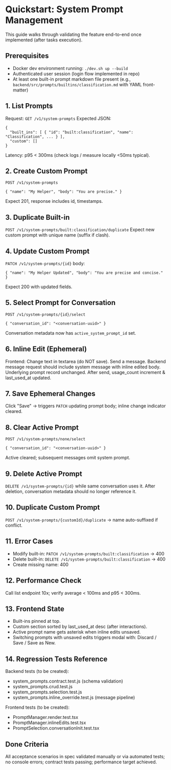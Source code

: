 # Quickstart: System Prompt Management

This guide walks through validating the feature end-to-end once implemented (after tasks execution).

## Prerequisites
- Docker dev environment running: `./dev.sh up --build`
- Authenticated user session (login flow implemented in repo)
- At least one built-in prompt markdown file present (e.g., `backend/src/prompts/builtins/classification.md` with YAML front-matter)

## 1. List Prompts
Request: `GET /v1/system-prompts`
Expected JSON:
```
{
  "built_ins": [ { "id": "built:classification", "name": "Classification", ... } ],
  "custom": []
}
```
Latency: p95 < 300ms (check logs / measure locally <50ms typical).

## 2. Create Custom Prompt
`POST /v1/system-prompts`
```
{ "name": "My Helper", "body": "You are precise." }
```
Expect 201, response includes id, timestamps.

## 3. Duplicate Built-in
`POST /v1/system-prompts/built:classification/duplicate`
Expect new custom prompt with unique name (suffix if clash).

## 4. Update Custom Prompt
`PATCH /v1/system-prompts/{id}` body:
```
{ "name": "My Helper Updated", "body": "You are precise and concise." }
```
Expect 200 with updated fields.

## 5. Select Prompt for Conversation
`POST /v1/system-prompts/{id}/select`
```
{ "conversation_id": "<conversation-uuid>" }
```
Conversation metadata now has `active_system_prompt_id` set.

## 6. Inline Edit (Ephemeral)
Frontend: Change text in textarea (do NOT save). Send a message.
Backend message request should include system message with inline edited body. Underlying prompt record unchanged. After send, usage_count increment & last_used_at updated.

## 7. Save Ephemeral Changes
Click "Save" -> triggers `PATCH` updating prompt body; inline change indicator cleared.

## 8. Clear Active Prompt
`POST /v1/system-prompts/none/select`
```
{ "conversation_id": "<conversation-uuid>" }
```
Active cleared; subsequent messages omit system prompt.

## 9. Delete Active Prompt
`DELETE /v1/system-prompts/{id}` while same conversation uses it. After deletion, conversation metadata should no longer reference it.

## 10. Duplicate Custom Prompt
`POST /v1/system-prompts/{customId}/duplicate` -> name auto-suffixed if conflict.

## 11. Error Cases
- Modify built-in: `PATCH /v1/system-prompts/built:classification` -> 400
- Delete built-in: `DELETE /v1/system-prompts/built:classification` -> 400
- Create missing name: 400

## 12. Performance Check
Call list endpoint 10x; verify average < 100ms and p95 < 300ms.

## 13. Frontend State
- Built-ins pinned at top.
- Custom section sorted by last_used_at desc (after interactions).
- Active prompt name gets asterisk when inline edits unsaved.
- Switching prompts with unsaved edits triggers modal with: Discard / Save / Save as New.

## 14. Regression Tests Reference
Backend tests (to be created):
- system_prompts.contract.test.js (schema validation)
- system_prompts.crud.test.js
- system_prompts.selection.test.js
- system_prompts.inline_override.test.js (message pipeline)

Frontend tests (to be created):
- PromptManager.render.test.tsx
- PromptManager.inlineEdits.test.tsx
- PromptSelection.conversationInit.test.tsx

## Done Criteria
All acceptance scenarios in spec validated manually or via automated tests; no console errors; contract tests passing; performance target achieved.

